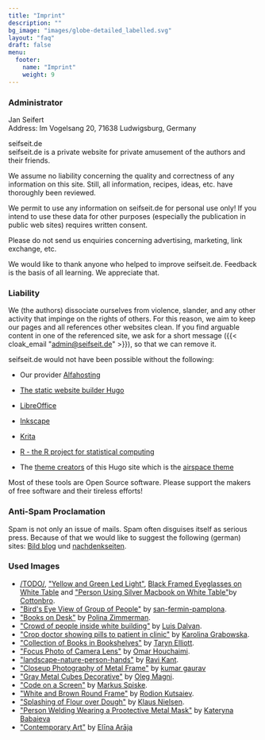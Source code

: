 ```yaml
---
title: "Imprint"
description: ""
bg_image: "images/globe-detailed_labelled.svg"
layout: "faq"
draft: false
menu:
  footer:
    name: "Imprint"
    weight: 9
---
```




### Administrator

Jan Seifert<br/>
Address: Im Vogelsang 20, 71638 Ludwigsburg, Germany<br/>

seifseit.de  
seifseit.de is a private website for private amusement of the authors and their friends.  


We assume no liability concerning the quality and correctness of any information on this site. Still, all information, recipes, ideas, etc. have thoroughly been reviewed.

We permit to use any information on seifseit.de for personal use only! If you intend to use these data for other purposes (especially the publication in public web sites) requires written consent.

Please do not send us enquiries concerning advertising, marketing, link exchange, etc.

We would like to thank anyone who helped to improve seifseit.de. Feedback is the basis of all learning. We appreciate that.



### Liability

We (the authors) dissociate ourselves from violence, slander, and any other activity that impinge on the rights of others. For this reason, we aim to keep our pages and all references other websites clean. If you find arguable content in one of the referenced site, we ask for a short message ({{< cloak_email "admin@seifseit.de" >}}), so that we can remove it.

seifseit.de would not have been possible without the following:


* Our provider [Alfahosting](https://alfahosting.de/)  
  
* [The static website builder Hugo](https://gohugo.io/)  
* [LibreOffice](https://de.libreoffice.org)  
* [Inkscape](https://inkscape.org)  
* [Krita](https://krita.org)  
* [R - the R project for statistical computing](http://www.r-project.org/)
* The [theme creators](https://gethugothemes.com/) of this Hugo site which is the [airspace theme](https://github.com/themefisher/airspace-hugo)


Most of these tools are Open Source software. Please support the makers of free software and their tireless efforts!


### Anti-Spam Proclamation

Spam is not only an issue of mails. Spam often disguises itself as serious press. Because of that we would like to suggest the following (german) sites: [Bild blog](www.bildblog.de) und [nachdenkseiten](www.nachdenkseiten.de).



### Used Images
 
* [/TODO/](https://www.pexels.com/@cottonbro?utm_content=attributionCopyText&utm_medium=referral&utm_source=pexels), ["Yellow and Green Led Light"](https://images.pexels.com/photos/4835419/pexels-photo-4835419.jpeg), [Black Framed Eyeglasses on White Table](https://www.pexels.com/photo/black-framed-eyeglasses-on-white-table-5083246/)  and ["Person Using Silver Macbook on White Table"](https://www.pexels.com/photo/person-using-silver-macbook-on-white-table-4065897/)by [Cottonbro](https://www.pexels.com/@cottonbro).
* ["Bird's Eye View of Group of People"](https://www.pexels.com/photo/bird-s-eye-view-of-group-of-people-1299086/) by [san-fermin-pamplona](https://www.pexels.com/@san-fermin-pamplona-549332).
* ["Books on Desk"](https://www.pexels.com/photo/books-on-desk-3747295/) by [Polina Zimmerman](https://www.pexels.com/@polina-zimmerman).
* ["Crowd of people inside white building"](https://www.pexels.com/photo/crowd-of-people-inside-white-building-1770808/) by [Luis Dalvan](https://www.pexels.com/@luisdalvan).
* ["Crop doctor showing pills to patient in clinic"](https://www.pexels.com/photo/crop-doctor-showing-pills-to-patient-in-clinic-4021808/) by [Karolina Grabowska](https://www.pexels.com/@karolina-grabowska).
* ["Collection of Books in Bookshelves"](https://www.pexels.com/photo/collection-of-books-in-bookshelves-9565975/) by [Taryn Elliott](https://www.pexels.com/@taryn-elliott).
* ["Focus Photo of Camera Lens"](https://www.pexels.com/photo/focus-photo-of-camera-lens-752525/) by [Omar Houchaimi](https://www.pexels.com/@omarhouc).
* ["landscape-nature-person-hands"](https://www.pexels.com/photo/landscape-nature-person-hands-1927595/) by [Ravi Kant](https://www.pexels.com/@ravikant).
* ["Closeup Photography of Metal Frame"](https://www.pexels.com/photo/closeup-photography-of-metal-frame-352097/) by  [kumar gaurav](https://www.pexels.com/@gaurav007)
* ["Gray Metal Cubes Decorative"](https://www.pexels.com/photo/gray-metal-cubes-decorative-1005644/) by [Oleg Magni](https://www.pexels.com/@oleg-magni).
* ["Code on a Screen"](https://www.pexels.com/photo/code-on-a-screen-4383298/) by [Markus Spiske](https://www.pexels.com/@markusspiske).
* ["White and Brown Round Frame"](https://www.pexels.com/photo/white-and-brown-round-frame-7911758/) by [Rodion Kutsaiev](https://www.pexels.com/@frostroomhead).
* ["Splashing of Flour over Dough"](https://www.pexels.com/@klaus-nielsen) by [Klaus Nielsen](https://www.pexels.com/@klaus-nielsen).
* ["Person Welding Wearing a Prootective Metal Mask"](https://www.pexels.com/photo/person-welding-wearing-a-prootective-metal-mask-3158651/) by [Kateryna Babaieva](https://www.pexels.com/@kateryna-babaieva-1423213)
* ["Contemporary Art"](https://www.pexels.com/photo/contemporary-art-3336447/) by [Elīna Arāja](https://www.pexels.com/@elina-araja-1743227)

